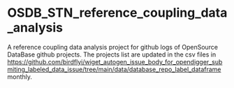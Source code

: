 # OSDB_STN_reference_coupling_data_analysis
A reference coupling data analysis project for github logs of OpenSource DataBase github projects. The projects list are updated in the csv files in https://github.com/birdflyi/wiget_autogen_issue_body_for_opendigger_submiting_labeled_data_issue/tree/main/data/database_repo_label_dataframe monthly.
